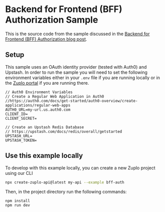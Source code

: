 # Backend for Frontend (BFF) Authorization Sample

This is the source code from the sample discussed in the [Backend for Frontend (BFF) Authorization blog post](https://zuplo.com/blog/backend-for-frontend-authorization). 

## Setup

This sample uses an OAuth identity provider (tested with Auth0) and Upstash. In order to run the sample you will need to set the following environment variables either in your `.env` file if you are running locally or in the [Zuplo portal](https://zuplo.com/docs/articles/environment-variables#:~:text=Environment%20variables%20are%20key%2Dvalue,configuration%20files%20in%20your%20project.) if you are running there.

```
// Auth0 Environment Variables
// Create a Regular Web Application in Auth0
//https://auth0.com/docs/get-started/auth0-overview/create-applications/regular-web-apps
AUTH0_URL=my-url.us.auth0.com
CLIENT_ID=
CLIENT_SECRET=

// Create an Upstash Redis Database
// https://upstash.com/docs/redis/overall/getstarted
UPSTASH_URL=
UPSTASH_TOKEN=
```

## Use this example locally

To develop with this example locally, you can create a new Zuplo project using our CLI

```bash
npx create-zuplo-api@latest my-api --example bff-auth
```
Then, in the project directory run the following commands:

```
npm install
npm run dev
```

